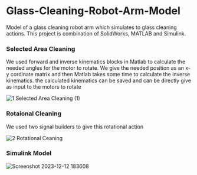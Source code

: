 # Glass-Cleaning-Robot-Arm-Model
Model of a glass cleaning robot arm which simulates to glass cleaning actions. This project is combination of SolidWorks, MATLAB and Simulink.

### Selected Area Cleaning
We used forward and inverse kinematics blocks in Matlab to calculate the needed angles for the motor to rotate. We give the needed position as an x-y cordinate matrix and then Matlab takes some time to calculate the inverse kinematics. the calculated kinematics can be saved and can be directly give as input to the motors to rotate

![1 Selected Area Cleaning (1)](https://github.com/user-attachments/assets/fb7338c5-9a79-4ece-8fd6-51292ebf8674)

### Rotaional Cleaning
We used two signal builders to give this rotational action

![2 Rotational Ceaning](https://github.com/user-attachments/assets/a4a7964a-569b-4fc3-9155-cc96bc81f95e)

### Simulink Model

![Screenshot 2023-12-12 183608](https://github.com/user-attachments/assets/b8e872d3-bcc4-48d6-beb8-547c682c23fc)

